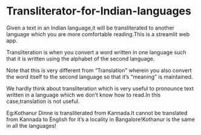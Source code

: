 # Transliterator-for-Indian-languages
Given a text in an Indian language,it will be transliterated to another language which you are more comfortable reading.This is a streamlit web app.

Transliteration is when you convert a word written in one language such that it is written using the alphabet of the second language. 

Note that this is very different from “Translation” wherein you also convert the word itself to the second language so that it’s “meaning” is maintained.

We hardly think about transliteration which is very useful to pronounce text written in a language which we don’t know how to read.In this case,translation is not useful.

Eg:Kothanur Dinne is transliterated from Kannada.It cannot be translated from Kannada to English for it’s a locality in Bangalore!Kothanur is the same in all the languages!


